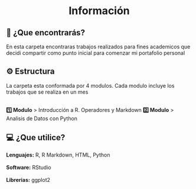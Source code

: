 <h1 align="center">Información</h1>
<h2>🤔 ¿Que encontrarás?</h2>
En esta carpeta encontraras trabajos realizados para fines academicos que decidi compartir como punto inicial para comenzar mi portafolio personal

<h2>⚙️ Estructura</h2>
La carpeta esta conformada por 4 modulos. Cada modulo incluye los trabajos que se realiza en un mes  
<br></br>

**1️⃣ Modulo** > Introducción a R. Operadores y Markdown
**2️⃣ Modulo** > Analisis de Datos con Python

<h2>💻 ¿Que utilice?</h2>

**Lenguajes:** R, R Markdown, HTML, Python <br></br>
**Software:** RStudio <br></br>
**Librerias:** ggplot2